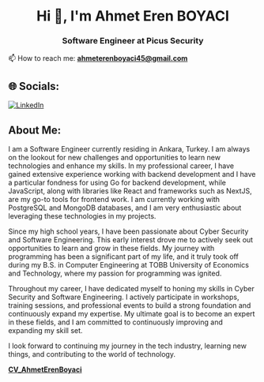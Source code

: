 <h1 align="center">Hi 👋, I'm Ahmet Eren BOYACI</h1>
<h3 align="center">Software Engineer at Picus Security</h3>

📫 How to reach me: **ahmeterenboyaci45@gmail.com**

## 🌐 Socials:
[![LinkedIn](https://img.shields.io/badge/LinkedIn-%230077B5.svg?logo=linkedin&logoColor=white)](https://linkedin.com/in/ahmet-eren-boyaci-99a943192)

## About Me:

I am a Software Engineer currently residing in Ankara, Turkey. I am always on the lookout for new challenges and opportunities to learn new technologies and enhance my skills. In my professional career, I have gained extensive experience working with backend development and I have a particular fondness for using Go for backend development, while JavaScript, along with libraries like React and frameworks such as NextJS, are my go-to tools for frontend work. I am currently working with PostgreSQL and MongoDB databases, and I am very enthusiastic about leveraging these technologies in my projects.

Since my high school years, I have been passionate about Cyber Security and Software Engineering. This early interest drove me to actively seek out opportunities to learn and grow in these fields. My journey with programming has been a significant part of my life, and it truly took off during my B.S. in Computer Engineering at TOBB University of Economics and Technology, where my passion for programming was ignited.

Throughout my career, I have dedicated myself to honing my skills in Cyber Security and Software Engineering. I actively participate in workshops, training sessions, and professional events to build a strong foundation and continuously expand my expertise. My ultimate goal is to become an expert in these fields, and I am committed to continuously improving and expanding my skill set.

I look forward to continuing my journey in the tech industry, learning new things, and contributing to the world of technology.

**[CV_AhmetErenBoyaci](./CV_AhmetErenBoyaci.pdf)**
